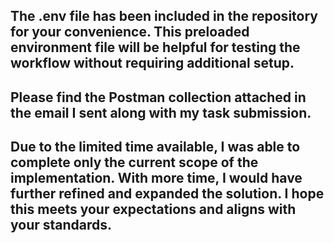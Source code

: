 ## The .env file has been included in the repository for your convenience. This preloaded environment file will be helpful for testing the workflow without requiring additional setup.

## Please find the Postman collection attached in the email I sent along with my task submission.

## Due to the limited time available, I was able to complete only the current scope of the implementation. With more time, I would have further refined and expanded the solution. I hope this meets your expectations and aligns with your standards.